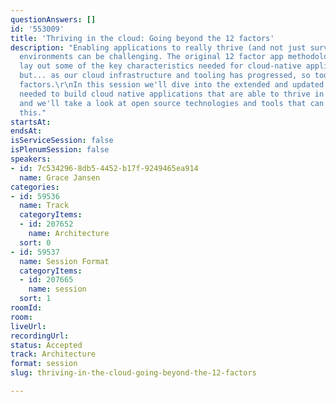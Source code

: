 ```yaml
---
questionAnswers: []
id: '553009'
title: 'Thriving in the cloud: Going beyond the 12 factors'
description: "Enabling applications to really thrive (and not just survive) in cloud
  environments can be challenging. The original 12 factor app methodology helped to
  lay out some of the key characteristics needed for cloud-native applications...
  but... as our cloud infrastructure and tooling has progressed, so too have these
  factors.\r\nIn this session we'll dive into the extended and updated 15 factors
  needed to build cloud native applications that are able to thrive in this environment,
  and we'll take a look at open source technologies and tools that can help us achieve
  this."
startsAt: 
endsAt: 
isServiceSession: false
isPlenumSession: false
speakers:
- id: 7c534296-8db5-4452-b17f-9249465ea914
  name: Grace Jansen
categories:
- id: 59536
  name: Track
  categoryItems:
  - id: 207652
    name: Architecture
  sort: 0
- id: 59537
  name: Session Format
  categoryItems:
  - id: 207665
    name: session
  sort: 1
roomId: 
room: 
liveUrl: 
recordingUrl: 
status: Accepted
track: Architecture
format: session
slug: thriving-in-the-cloud-going-beyond-the-12-factors

---
```

